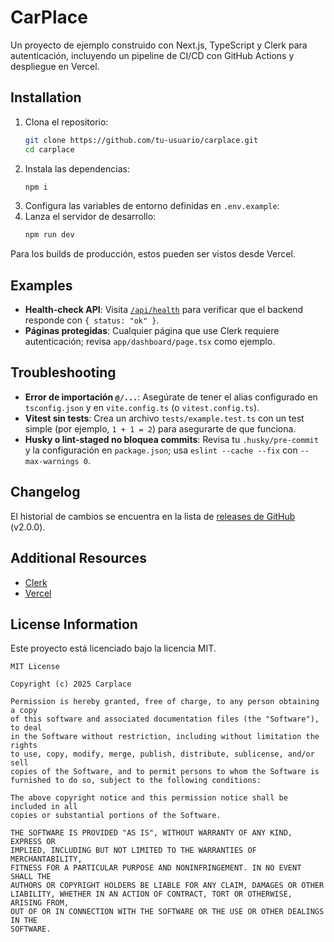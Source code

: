 # CarPlace
Un proyecto de ejemplo construido con Next.js, TypeScript y Clerk para autenticación, incluyendo un pipeline de CI/CD con GitHub Actions y despliegue en Vercel.

## Installation
1. Clona el repositorio:
   ```bash
   git clone https://github.com/tu-usuario/carplace.git
   cd carplace
   ```
2. Instala las dependencias:
   ```bash
   npm i
   ```
3. Configura las variables de entorno definidas en `.env.example`:
4. Lanza el servidor de desarrollo:
   ```bash
   npm run dev
   ```

Para los builds de producción, estos pueden ser vistos desde Vercel.

## Examples
- **Health-check API**: Visita [`/api/health`](http://localhost:3000/api/health) para verificar que el backend responde con `{ status: "ok" }`.
- **Páginas protegidas**: Cualquier página que use Clerk requiere autenticación; revisa `app/dashboard/page.tsx` como ejemplo.

## Troubleshooting
- **Error de importación `@/...`**: Asegúrate de tener el alias configurado en `tsconfig.json` y en `vite.config.ts` (o `vitest.config.ts`).
- **Vitest sin tests**: Crea un archivo `tests/example.test.ts` con un test simple (por ejemplo, `1 + 1 = 2`) para asegurarte de que funciona.
- **Husky o lint-staged no bloquea commits**: Revisa tu `.husky/pre-commit` y la configuración en `package.json`; usa `eslint --cache --fix` con `--max-warnings 0`.

## Changelog
El historial de cambios se encuentra en la lista de [releases de GitHub](https://github.com/Carplace-code/carplace/releases) (v2.0.0).

## Additional Resources
- [Clerk](https://clerk.com)
- [Vercel](https://vercel.com)

## License Information
Este proyecto está licenciado bajo la licencia MIT.
```
MIT License

Copyright (c) 2025 Carplace

Permission is hereby granted, free of charge, to any person obtaining a copy
of this software and associated documentation files (the "Software"), to deal
in the Software without restriction, including without limitation the rights
to use, copy, modify, merge, publish, distribute, sublicense, and/or sell
copies of the Software, and to permit persons to whom the Software is
furnished to do so, subject to the following conditions:

The above copyright notice and this permission notice shall be included in all
copies or substantial portions of the Software.

THE SOFTWARE IS PROVIDED "AS IS", WITHOUT WARRANTY OF ANY KIND, EXPRESS OR
IMPLIED, INCLUDING BUT NOT LIMITED TO THE WARRANTIES OF MERCHANTABILITY,
FITNESS FOR A PARTICULAR PURPOSE AND NONINFRINGEMENT. IN NO EVENT SHALL THE
AUTHORS OR COPYRIGHT HOLDERS BE LIABLE FOR ANY CLAIM, DAMAGES OR OTHER
LIABILITY, WHETHER IN AN ACTION OF CONTRACT, TORT OR OTHERWISE, ARISING FROM,
OUT OF OR IN CONNECTION WITH THE SOFTWARE OR THE USE OR OTHER DEALINGS IN THE
SOFTWARE.
```
